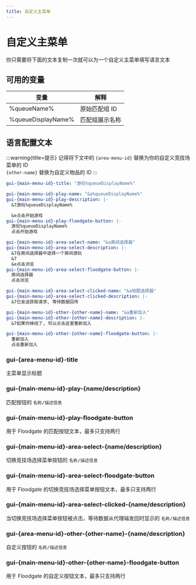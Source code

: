 ```yaml
---
title: 自定义主菜单
---
```


# 自定义主菜单

你只需要将下面的文本复制一次就可以为一个自定义主菜单填写语言文本

## 可用的变量
| 变量                 | 解释       |
| ------------------ | -------- |
| %queueName%        | 原始匹配组 ID |
| %queueDisplayName% | 匹配组展示名称  |

## 语言配置文本

:::warning{title=提示}
记得将下文中的 `{area-menu-id}` 替换为你的自定义竞技场菜单的 ID\
`{other-name}` 替换为自定义物品的 ID
:::

```yaml
gui-{main-menu-id}-title: "游玩%queueDisplayName%"

gui-{main-menu-id}-play-name: "&a%queueDisplayName%"
gui-{main-menu-id}-play-description: |-
  &7游玩%queueDisplayName%

  &e点击开始游戏
gui-{main-menu-id}-play-floodgate-button: |-
  游玩%queueDisplayName%
  点击开始游戏

gui-{main-menu-id}-area-select-name: "&a房间选择器"
gui-{main-menu-id}-area-select-description: |-
  &7在房间选择器中选择一个房间游玩
  &7
  &e点击浏览
gui-{main-menu-id}-area-select-floodgate-button: |-
  房间选择器
  点击浏览

gui-{main-menu-id}-area-select-clicked-name: "&a地图选择器"
gui-{main-menu-id}-area-select-clicked-description: |-
  &7已发送获取请求, 等待数据回传

gui-{main-menu-id}-other-{other-name}-name: "&a重新加入"
gui-{main-menu-id}-other-{other-name}-description: |-
  &7如果你掉线了, 可以点击这里重新加入

gui-{main-menu-id}-other-{other-name}-floodgate-button: |-
  重新加入
  点击重新加入
```

### gui-{area-menu-id}-title
主菜单显示标题

### gui-{main-menu-id}-play-{name/description}
匹配按钮的 `名称/描述信息`

### gui-{main-menu-id}-play-floodgate-button
用于 Floodgate 的匹配按钮文本，最多只支持两行

### gui-{main-menu-id}-area-select-{name/description}
切换竞技场选择菜单按钮的 `名称/描述信息`

### gui-{main-menu-id}-area-select-floodgate-button
用于 Floodgate 的切换竞技场选择菜单按钮文本，最多只支持两行

### gui-{main-menu-id}-area-select-clicked-{name/description}
当切换竞技场选择菜单按钮被点击，等待数据从代理端发回时显示的 `名称/描述信息`

### gui-{area-menu-id}-other-{other-name}-{name/description}
自定义按钮的 `名称/描述信息`

### gui-{main-menu-id}-other-{other-name}-floodgate-button
用于 Floodgate 的自定义按钮文本，最多只支持两行
